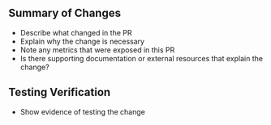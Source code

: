 ## Summary of Changes
* Describe what changed in the PR
* Explain why the change is necessary
* Note any metrics that were exposed in this PR
* Is there supporting documentation or external resources that explain the change?

## Testing Verification
* Show evidence of testing the change
